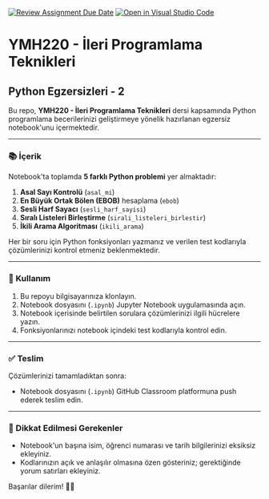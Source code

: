 [![Review Assignment Due Date](https://classroom.github.com/assets/deadline-readme-button-22041afd0340ce965d47ae6ef1cefeee28c7c493a6346c4f15d667ab976d596c.svg)](https://classroom.github.com/a/9WFJ9xz_)
[![Open in Visual Studio Code](https://classroom.github.com/assets/open-in-vscode-2e0aaae1b6195c2367325f4f02e2d04e9abb55f0b24a779b69b11b9e10269abc.svg)](https://classroom.github.com/online_ide?assignment_repo_id=19244260&assignment_repo_type=AssignmentRepo)
# YMH220 - İleri Programlama Teknikleri

## Python Egzersizleri - 2

Bu repo, **YMH220 - İleri Programlama Teknikleri** dersi kapsamında Python programlama becerilerinizi geliştirmeye yönelik hazırlanan egzersiz notebook'unu içermektedir.

---

### 📚 İçerik

Notebook'ta toplamda **5 farklı Python problemi** yer almaktadır:

1. **Asal Sayı Kontrolü** (`asal_mi`)
2. **En Büyük Ortak Bölen (EBOB)** hesaplama (`ebob`)
3. **Sesli Harf Sayacı** (`sesli_harf_sayisi`)
4. **Sıralı Listeleri Birleştirme** (`sirali_listeleri_birlestir`)
5. **İkili Arama Algoritması** (`ikili_arama`)

Her bir soru için Python fonksiyonları yazmanız ve verilen test kodlarıyla çözümlerinizi kontrol etmeniz beklenmektedir.

---

### 🚀 Kullanım

1. Bu repoyu bilgisayarınıza klonlayın.
2. Notebook dosyasını (`.ipynb`) Jupyter Notebook uygulamasında açın.
3. Notebook içerisinde belirtilen sorulara çözümlerinizi ilgili hücrelere yazın.
4. Fonksiyonlarınızı notebook içindeki test kodlarıyla kontrol edin.

---

### ✅ Teslim

Çözümlerinizi tamamladıktan sonra:

- Notebook dosyasını (`.ipynb`) GitHub Classroom platformuna push ederek teslim edin.

---

### 📌 Dikkat Edilmesi Gerekenler

- Notebook'un başına isim, öğrenci numarası ve tarih bilgilerinizi eksiksiz ekleyiniz.
- Kodlarınızın açık ve anlaşılır olmasına özen gösteriniz; gerektiğinde yorum satırları ekleyiniz.

Başarılar dilerim! 🚀🎯
